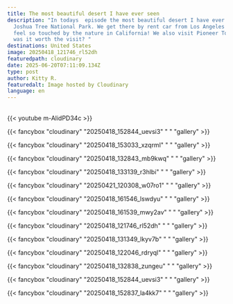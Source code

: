 ```yaml
---
title: The most beautiful desert I have ever seen
description: "In todays  episode the most beautiful desert I have ever seen! in
  Joshua Tree National Park. We get there by rent car from Los Angeles and I
  feel so touched by the nature in California! We also visit Pioneer Town but
  was it worth the visit? "
destinations: United States
image: 20250418_121746_rl52dh
featuredpath: cloudinary
date: 2025-06-20T07:11:09.134Z
type: post
author: Kitty R.
featuredalt: Image hosted by Cloudinary
language: en
---
```

<br>{{< youtube m-AlidPD34c >}}</br>

{{< fancybox "cloudinary" "20250418_152844_uevsi3" " " "gallery" >}}

{{< fancybox "cloudinary" "20250418_153033_xzqrml" " " "gallery" >}}

{{< fancybox "cloudinary" "20250418_132843_mb9kwq" " " "gallery" >}}

{{< fancybox "cloudinary" "20250418_133139_r3hlbi" " " "gallery" >}}

{{< fancybox "cloudinary" "20250421_120308_w07ro1" " " "gallery" >}}

{{< fancybox "cloudinary" "20250418_161546_lswdyu" " " "gallery" >}}

{{< fancybox "cloudinary" "20250418_161539_mwy2av" " " "gallery" >}}

{{< fancybox "cloudinary" "20250418_121746_rl52dh" " " "gallery" >}}

{{< fancybox "cloudinary" "20250418_131349_lkyv7b" " " "gallery" >}}

{{< fancybox "cloudinary" "20250418_122046_rdryql" " " "gallery" >}}

{{< fancybox "cloudinary" "20250418_132838_zungeu" " " "gallery" >}}

{{< fancybox "cloudinary" "20250418_152844_uevsi3" " " "gallery" >}}

{{< fancybox "cloudinary" "20250418_152837_la4kk7" "  " "gallery" >}}